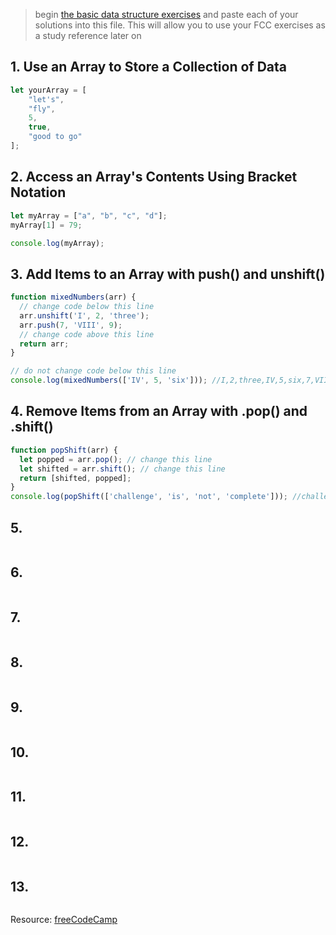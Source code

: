 > begin [the basic data structure exercises](https://learn.freecodecamp.org/javascript-algorithms-and-data-structures/basic-data-structures) and paste each of your solutions into this file.  This will allow you to use your FCC exercises as a study reference later on  

## 1. Use an Array to Store a Collection of Data

```js
let yourArray = [
    "let's",
    "fly",
    5,
    true,
    "good to go"
]; 
```

## 2. Access an Array's Contents Using Bracket Notation

```js
let myArray = ["a", "b", "c", "d"];
myArray[1] = 79;

console.log(myArray);
```

## 3. Add Items to an Array with push() and unshift()

```js
function mixedNumbers(arr) {
  // change code below this line
  arr.unshift('I', 2, 'three');
  arr.push(7, 'VIII', 9);
  // change code above this line
  return arr;
}

// do not change code below this line
console.log(mixedNumbers(['IV', 5, 'six'])); //I,2,three,IV,5,six,7,VIII,9
```

## 4. Remove Items from an Array with .pop() and .shift()

```js
function popShift(arr) {
  let popped = arr.pop(); // change this line
  let shifted = arr.shift(); // change this line
  return [shifted, popped];
}
console.log(popShift(['challenge', 'is', 'not', 'complete'])); //challenge,complete
```

## 5. 

```js

```

## 6. 

```js

```

## 7. 

```js

```

## 8. 

```js

```

## 9. 

```js

```

## 10. 

```js

```

## 11. 

```js

```

## 12. 

```js

```

## 13. 

```js

```






Resource: [freeCodeCamp](https://learn.freecodecamp.org/javascript-algorithms-and-data-structures/basic-data-structures)

